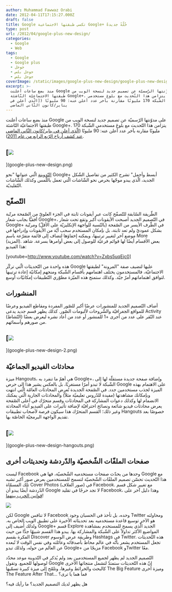 ```yaml
---
author: Muhammad Fawwaz Orabi
date: 2012-04-11T17:15:27.000Z
draft: false
title: Google تكسي طبقتها الاجتماعية Google+ حُلّةً جديدةً
type: post
url: /2012/04/google-plus-new-design/
categories:
  - Google
  - Web
tags:
  - Google
  - Google plus
  - جوجل
  - جوجل بلس
  - جوجل بلص
coverImage: /static/images/google-plus-new-design/google-plus-new-design.png
excerpt: >-
  منذ بضع ساعات أعلنت Google على مدوّنتها الرّسميّة عن تصميم جديد لنسخة الويب من
  طبقتها الاجتماعيّة النّاشئة Google+. يتزامن هذا التّحديث مع بلوغ مستخدمي
  الشّبكة 170 مليونًا مقارنة بآخر عدد أعلن عنه: 90 مليونًا ([الّذي أعلن في
  يناير/كانون الثّاني الماضي
---
```

منذ بضع ساعات أعلنت Google على مدوّنتها الرّسميّة عن تصميم جديد لنسخة الويب من طبقتها الاجتماعيّة النّاشئة Google+. يتزامن هذا التّحديث مع بلوغ مستخدمي الشّبكة 170 مليونًا مقارنة بآخر عدد أعلن عنه: 90 مليونًا ([الّذي أعلن في يناير/كانون الثّاني الماضي عند كشف أرباح الرّبع الرابع من عام 2011](https://www.it-scoop.com/2012/01/google-news-8/)).

## \[![](/static/images/google-plus-new-design/google-plus-new-design.png)

]\(google-plus-new-design.png)

[التّدوينة](http://googleblog.blogspot.co.uk/2012/04/toward-simpler-more-beautiful-google.html) الّتي عنوانها "نحو Google+ أبسط وأجمل" تشرح الكثير من تفاصيل الشّكل الجديد، الّذي يبدو موجّها بحرص نحو الشّاشات الّتي تعمل باللّمس وكذلك الشّاشات التّقليديّة.

## التّصفّح

الطّريقة السّابقة للتّصفّح كانت عبر أيقونات ثابتة في الجزء العلويّ من الصّفحة مرتّبة أفقيًّا بجانب شعار Google+، في التّصميم الجديد أصبحت الأيقونات أكبر وتقع تحت شعار Google+ في الطّرف الأيسر من الصّفحة (بالنّسبة للواجهة الإنكليزيّة على الأقلّ) ومرتّبة بشكل عموديّ ولم تعد ثابتة، بل بإمكان المستخدم سحب أيّة من الأيقونات وإدراجها في موضع آخر لتغيير ترتيبها، ويمكنه إخفاؤها لتضاف إلى قائمة متفرّعة باسم More (المزيد). بعض الأقسام أيضًا لها قوائم فرعيّة للوصول إلى بعض أوامرها بسرعة. شاهد هذا الفيديو:

\[youtube=http://www.youtube.com/watch?v=Zxbs5uqEjc0]

هذه واحدة من التّحديثات الّتي تركّز Google عليها لتضيف صفة "المرونة" لطبقتها الاجتماعيّة، فالمستخدمون يختلف اهتمامهم بأقسام الشّبكة ومنحهم إمكانيّة إعادة ترتيبها لتوافق اهتماماتهم أمرٌ جيّد. وكذلك ستمنح هذه الميّزة مطوّري التّطبيقات إمكانيّات أوسع.

## المنشورات

أضاف التّصميم الجديد للمنشورات عرضًا أكبر للصّور المفردة ومقاطع الفيديو وعرضًا للمواقع الجغرافيّة والشّروحات لألبومات الصّور. كذلك يظهر قسم جديد يدعى Activity (النّشاط) عند النّقر على عدد من أجرى +1 للمنشور أو عدد من أعاد نشره ليعرض بعضًا من صورهم وأسمائهم.

## \[![](/static/images/google-plus-new-design/google-plus-new-design-2.png)

]\(google-plus-new-design-2.png)

## محادثات الفيديو الجماعيّة

ميزة Hangouts، هي أهمّ ما تنفرد به Google+، وإضافة صفحة جديدة مستقلّة لها إلى الشّبكة لا تبدو أمرًا مستغربًا، بل بالعكس يشير هذا إلى حرص Google على الاهتمام بهذه الميزة لجذب مستخدمين جدد. في الصّفحة الجديدة تُعرض المحادثات العامّة الّتي انتهت وبإمكانك مشاهدتها (مفيدة للدّروس تعليميّة مثلاً) والمحادثات الجارية الّتي يمكنك الانضمام لها وكذلك دعوات المشاركة في المحادثات وقسم متحرّك في أعلى الصّفحة يعرض محادثات فيديو شائعة ونصائح احترافيّة لإضافة تأثيرات على الفيديو أثناء المحادثة وغير ذلك؛ القسم المتحرّك هذا سيكون فرصة لأصحاب تطبيقات Hangouts خصوصًا بعد تقديم الواجهة البرمجيّة الخاصّة بها.

## \[![](/static/images/google-plus-new-design/google-plus-new-design-hangouts.png)

]\(google-plus-new-design-hangouts.png)

## صفحات الملفّات الشّخصيّة والدّردشة وتحديثات أخرى

ليست Facebook وحدها من يحدّث صفحات مستخدميه الشّخصيّة، فها هي Google مع هذا التّحديث تحسّن تصميم الملفّات الشّخصيّة لتسمح للمستخدمين بعرض صور أكبر تشبه تلك المسمّاة Cover Photos (صور الغلاف) في Facebook. مع تغيير شكل قسم الدّردشة أيضًا يبدو أن Google لا تجد حرجًا في تقليد Facebook، وهذا دليل آخر على [قوانين الحرب بينهما](https://www.it-scoop.com/2011/11/facebook-google-fight/)!

![](/static/images/google-plus-new-design/google-plus-new-design-profils.png)

لكن Google لا تنافس Facebook وحده، بل تأخذ في الحسبان وجود Twitter ومحاولته هو الآخر توسيع قاعدة مستخدميه بعد تحديثاته الأخيرة على تطبيق الويب الخاص به. ولذلك أُضيف إلى Google+ قسم Explore الجديد الّذي يسمح للمستخدم بمشاهدة المواضيع الأكثر تداولاً على الشّبكة والمشاركة بها. يبدو هذا القسم شبيهًا جدًّا من حيث الفكرة بقسم Discover وطريقة عرض الوسوم Hashtags في Twitter. هذه التّحديثات تجعل المستخدم يشعر بأنّه في عالم محاط بأصدقائه وعائلته وفي نفس الوقت لا تُبعده عن العالم من حوله، ولذلك تبدو Google+ مزيجًا من Facebook وTwitter معًا.

التّصميم الجديد لم يظهر لجميع المستخدمين بعد ولم يُذكر في التّدوينة موعد محدّد لوصولها للجميع. وتقول Google إنّ هذه التّحديثات ستمتدّ لتشمل منتجاتها الأخرى كالبحث والخرائط وغيرها، وتلمّح إلى ميزة كبيرة تسمّيها The Big Feature وميزة أخرى The Feature After That... فما هما يا ترى؟

هل يظهر لديك التصميم الجديد؟ ما رأيك فيه؟
